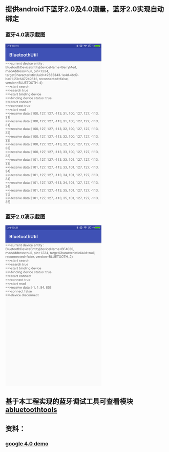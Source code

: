 ## 提供android下蓝牙2.0及4.0测量，蓝牙2.0实现自动绑定

### 蓝牙4.0演示截图
<img src="bluetooth4.png" width="300px" height="500px"/>

### 蓝牙2.0演示截图
<img src="bluetooth2.png" width="300px" height="500px"/>

## 基于本工程实现的蓝牙调试工具可查看模块[abluetoothtools](https://github.com/HelloHuDi/android-bluetooth-handler/tree/master/abluetoothtools)

## 资料：

### [google 4.0 demo](https://github.com/googlesamples/android-BluetoothLeGatt)
